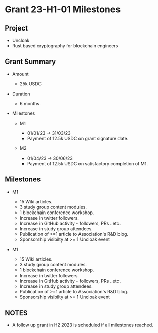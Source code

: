 # Grant 23-H1-01 Milestones

## Project

* Uncloak
* Rust based cryptography for blockchain engineers

## Grant Summary

* Amount

	* 25k USDC

* Duration

	* 6 months

* Milestones
	* M1
		* 01/01/23 -> 31/03/23 
		* Payment of 12.5k USDC on grant signature date.  

	* M2
		* 01/04/23 -> 30/06/23 
		* Payment of 12.5k USDC on satisfactory completion of M1.  

## Milestones

* M1
	* 15 Wiki articles.
	* 3 study group content modules.
	* 1 blockchain conference workshop.
	* Increase in twitter followers.
	* Increase in GitHub activity - followers, PRs ..etc.
	* Increase in study group attendees.
	* Publication of >=1 article to Association's R&D blog.
	* Sponsorship visibilty at >= 1 Uncloak event

* M1
	* 15 Wiki articles.
	* 3 study group content modules.
	* 1 blockchain conference workshop.
	* Increase in twitter followers.
	* Increase in GitHub activity - followers, PRs ..etc.
	* Increase in study group attendees.
	* Publication of >=1 article to Association's R&D blog.
	* Sponsorship visibilty at >= 1 Uncloak event

## NOTES

* A follow up grant in H2 2023 is scheduled if all milestones reached.
